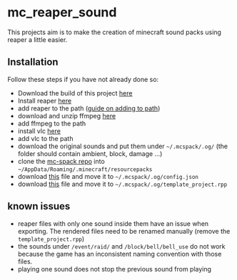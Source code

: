 # mc_reaper_sound

This projects aim is to make the creation of minecraft sound packs using reaper a little easier.

## Installation
Follow these steps if you have not already done so:

- Download the build of this project [here]()
- Install reaper [here](https://www.reaper.fm/)
- add reaper to the path ([guide on adding to path](https://www.architectryan.com/2018/03/17/add-to-the-path-on-windows-10/))
- download and unzip ffmpeg [here](https://github.com/BtbN/FFmpeg-Builds/releases)
- add ffmpeg to the path
- install vlc [here](https://www.videolan.org/vlc/index.de.html)
- add vlc to the path
- download the original sounds and put them under ```~/.mcspack/.og/``` (the folder should contain ambient, block, damage ...)
- clone the [mc-spack repo](https://github.com/gwydi/hslu-mcspack) into ```~/AppData/Roaming/.minecraft/resourcepacks```
- download [this](https://raw.githubusercontent.com/gwydi/mc_reaper_sound/main/config.json) file and move it to ```~/.mcspack/.og/config.json```
- download [this](https://raw.githubusercontent.com/gwydi/mc_reaper_sound/main/template_project.rpp) file and move it to ```~/.mcspack/.og/template_project.rpp```

## known issues
- reaper files with only one sound inside them have an issue when exporting. The rendered files need to be renamed manually (remove the ```template_project.rpp```)
- the sounds under ```/event/raid/``` and ```/block/bell/bell_use``` do not work because the game has an inconsistent naming convention with those files.
- playing one sound does not stop the previous sound from playing

